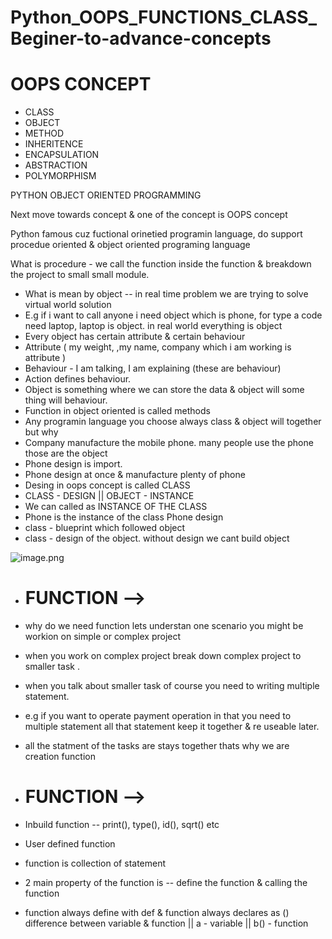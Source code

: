 # Python_OOPS_FUNCTIONS_CLASS_Beginer-to-advance-concepts

# OOPS CONCEPT 
- CLASS
- OBJECT
- METHOD
- INHERITENCE
- ENCAPSULATION 
- ABSTRACTION
- POLYMORPHISM

PYTHON OBJECT ORIENTED PROGRAMMING

Next move towards concept & one of the concept is OOPS concept

Python famous cuz fuctional orinetied programin language, do support procedue oriented & object oriented programing language

What is procedure - we call the function inside the function & breakdown the project to small small module.

- What is mean by object -- in real time problem we are trying to solve virtual world solution
- E.g if i want to call anyone i need object which is phone, for type a code need laptop, laptop is object. in real world everything is object
- Every object has certain attribute & certain behaviour
- Attribute ( my weight, ,my name, company which i am working is attribute )
- Behaviour - I am talking, I am explaining (these are behaviour)
- Action defines behaviour.
- Object is something where we can store the data & object will some thing will behaviour.
- Function in object oriented is called  methods
- Any programin language you choose always class & object will together but why
- Company manufacture the mobile phone. many people use the phone  those are the object 
- Phone design is import. 
- Phone design at once & manufacture plenty of phone 
- Desing in oops concept is called CLASS
- CLASS - DESIGN || OBJECT - INSTANCE
- We can called as INSTANCE OF THE CLASS
- Phone is the instance of the class Phone design
- class - blueprint which followed object
- class - design of the object. without design we cant build object

![image.png](attachment:image.png)


- # FUNCTION -->
- why do we need function lets understan one scenario you might be workion on simple or complex project
- when you work on complex project break down complex project to smaller task . 
- when you talk about smaller task of course you need to writing multiple statement.
- e.g if you want to operate payment operation in that you need to multiple statement all that statement keep it together & re useable later. 
- all the statment of the tasks are stays together thats why we are creation function

- # FUNCTION -->
- Inbuild function  -- print(), type(), id(), sqrt() etc
- User defined function 
- function is collection of statement
- 2 main property of the function is -- define the function & calling the function 
- function always define with def & function always declares as ()
difference between variable & function || a - variable || b() - function 
